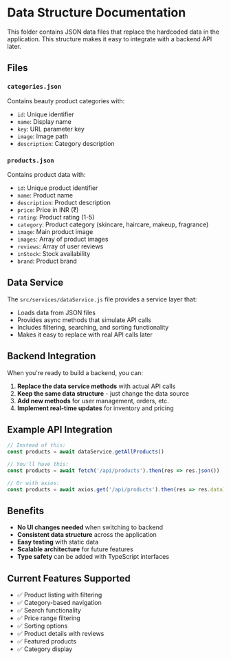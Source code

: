 # Data Structure Documentation

This folder contains JSON data files that replace the hardcoded data in the application. This structure makes it easy to integrate with a backend API later.

## Files

### `categories.json`
Contains beauty product categories with:
- `id`: Unique identifier
- `name`: Display name
- `key`: URL parameter key
- `image`: Image path
- `description`: Category description

### `products.json`
Contains product data with:
- `id`: Unique product identifier
- `name`: Product name
- `description`: Product description
- `price`: Price in INR (₹)
- `rating`: Product rating (1-5)
- `category`: Product category (skincare, haircare, makeup, fragrance)
- `image`: Main product image
- `images`: Array of product images
- `reviews`: Array of user reviews
- `inStock`: Stock availability
- `brand`: Product brand

## Data Service

The `src/services/dataService.js` file provides a service layer that:
- Loads data from JSON files
- Provides async methods that simulate API calls
- Includes filtering, searching, and sorting functionality
- Makes it easy to replace with real API calls later

## Backend Integration

When you're ready to build a backend, you can:

1. **Replace the data service methods** with actual API calls
2. **Keep the same data structure** - just change the data source
3. **Add new methods** for user management, orders, etc.
4. **Implement real-time updates** for inventory and pricing

## Example API Integration

```javascript
// Instead of this:
const products = await dataService.getAllProducts()

// You'll have this:
const products = await fetch('/api/products').then(res => res.json())

// Or with axios:
const products = await axios.get('/api/products').then(res => res.data)
```

## Benefits

- **No UI changes needed** when switching to backend
- **Consistent data structure** across the application
- **Easy testing** with static data
- **Scalable architecture** for future features
- **Type safety** can be added with TypeScript interfaces

## Current Features Supported

- ✅ Product listing with filtering
- ✅ Category-based navigation
- ✅ Search functionality
- ✅ Price range filtering
- ✅ Sorting options
- ✅ Product details with reviews
- ✅ Featured products
- ✅ Category display
